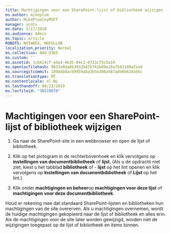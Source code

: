 ```yaml
---
title: Machtigingen voor een SharePoint-lijst of bibliotheek wijzigen
ms.author: mikeplum
author: MikePlumleyMSFT
manager: scotv
ms.date: 5/17/2018
ms.audience: Admin
ms.topic: article
ROBOTS: NOINDEX, NOFOLLOW
localization_priority: Normal
ms.collection: Adm_O365
ms.custom: ''
ms.assetid: 1cb414cf-a4a4-4b35-84c2-0723cf5c5a14
ms.openlocfilehash: 9033e8da6b3032b47b761b89e18af643100afaa0
ms.sourcegitcommit: 1d98db8acb9959aba3b5e308a567ade6b62da56c
ms.translationtype: MT
ms.contentlocale: nl-NL
ms.lasthandoff: 08/22/2019
ms.locfileid: "36519078"
---
```

# <a name="change-permissions-for-a-sharepoint-list-or-library"></a>Machtigingen voor een SharePoint-lijst of bibliotheek wijzigen

1. Ga naar de SharePoint-site in een webbrowser en open de lijst of bibliotheek.
    
2. Klik op het pictogram in de rechterbovenhoek en klik vervolgens op **instellingen van documentbibliotheek** of **lijst**. (Als u de opdracht niet ziet, kiest u het tabblad **bibliotheek** of - **lijst** op het lint openen en klik vervolgens op **Instellingen van documentbibliotheek** of **Lijst** op het lint.) 
    
3. Klik onder **machtigingen en beheer**op **machtigingen voor deze lijst** of **machtigingen voor deze documentbibliotheek**.
    
Houd er rekening mee dat standaard SharePoint-lijsten en bibliotheken hun machtigingen van de site overerven. Als u machtigingen overnemen, wordt de huidige machtigingen gekopieerd naar de lijst of bibliotheek en alles erin. Als de machtigingen voor de site later worden gewijzigd, worden niet de wijzigingen toegepast op de lijst of bibliotheek en items binnen.
  

